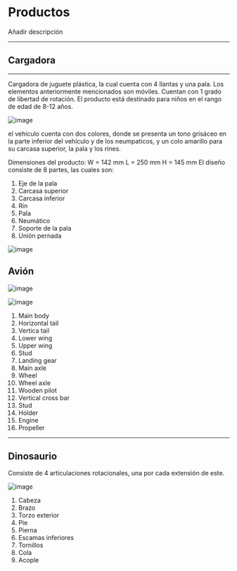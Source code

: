 # Productos

Añadir descripción


---
## Cargadora

---
Cargadora de juguete plástica, la cual cuenta con 4 llantas y una
pala. Los elementos anteriormente mencionados son móviles. Cuentan con 1 grado de libertad de rotación.
El producto está destinado para niños en el rango de edad de 8-12 años.

![image](https://github.com/user-attachments/assets/60ca0019-c54a-45f3-a0fd-fd335ad3463c)

el vehículo cuenta con dos colores, donde se presenta un tono grisáceo
en la parte inferior del vehículo y de los neumpaticos, y un colo amarillo para su carcasa superior, la pala y
los rines.

Dimensiones del producto:
W = 142 mm
L = 250 mm
H = 145 mm
El diseño consiste de 8 partes, las cuales son:
1. Eje de la pala
2. Carcasa superior
3. Carcasa inferior
4. Rin
5. Pala
6. Neumático
7. Soporte de la pala
8. Unión pernada

![image](https://github.com/user-attachments/assets/27f78354-6fb7-4cf5-aae6-ece1d58d828d)


## Avión

![image](https://github.com/user-attachments/assets/6f778800-616e-4a51-84b9-71eec4f94df3)




![image](https://github.com/user-attachments/assets/ebbab615-c25b-4153-a9af-04c95b9c3b90)


1. Main body
2. Horizontal tail
3. Vertica tail
4. Lower wing
5. Upper wing
6. Stud
7. Landing gear
8. Main axle
9. Wheel
10. Wheel axle
11. Wooden pilot
12. Vertical cross bar
13. Stud
14. Holder
15. Engine
16. Propeller

---
## Dinosaurio

Consiste de 4 articulaciones rotacionales, una por cada extensión de este.

   

![image](https://github.com/user-attachments/assets/828cc55e-301d-499b-abff-46705decf40d)


1. Cabeza
2. Brazo
3. Torzo exterior
4. Pie
5. Pierna
6. Escamas inferiores
7. Tornillos
8. Cola
9. Acople


